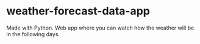 # weather-forecast-data-app
Made with Python. Web app where you can watch how the weather will be in the following days. 
